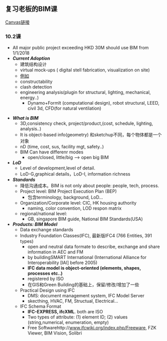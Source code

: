 ## 复习老板的BIM课
[Canvas链接](https://access.ust.hk/cas/login?client_name=Student+%2F+Staff+%2F+Project&ticket=ST-296501-1xlfQ2m10wn7DnedfkE2mekFL-scas1) 

### 10.2课
- All major public project exceeding HKD 30M should use BIM from 1/1/2018
- ***Current Adoption***
  - 建筑结构设计
  - virtual mock-ups ( digital stell fabrication, visualization on site)
  - [例如](/static/img/10271.JPG)
  - constructability
  - clash detection
  - engineering analysis(plugin for structural, lighting, mechanical, energy..)
    - Dynamo+Formlt (computational design), robot structural, LEED, civil 3d, CFD(for natural ventilation)
* ***What is BIM***
  - 3D,consistency check, project/product,(cost, schedule, lighting, analysis..)
  - It is object-based info(geometry) 和sketchup不同，每个物体都是一个对象
  - nD (time, cost, sus, facility mgt, safety..)
  - BIM Can have differenr modes
    - open/closed, little/big –> open big BIM
* ***LoD***
  - Level of development,level of detail.
  - LoD-G,graphical details，LoD-I, information richness
* ***Standards***
  - 降低沟通成本。BIM is not only about people: people, tech, process.
  - Project level: BIM Project Execution Plan (BEP)
    - 包含terminology, background, LoD…
  - Organization/Corporate level: CIC, HK housing authority
    - naming, color convention, LOD respon matrix
  - regional/national level:
    - GB, singapore BIM guide, National BIM Standards(USA)
* ***Products: BIM Model***
  - Data exchange standards
  - Industry Foundation Classes(IFC), 最新版IFC4 (766 Entities, 391 types)
    - open and neutral data formate to describe, exchange and share information in AEC and FM
    - by buildingSMART International (International Alliance for Interoperability [IAI] before 2005)
    - **IFC data model is object-oriented (elements, shapes, processes etc..)**
    - registered by ISO
    - 在GIS和Green Building的基础上，保留/修改/增加了一些
  - Practical Design using IFC
    - DMS: document management system, IFC Model Server
    - skecthing, HVAC, FM, Structual, Electrical…
  - IFC Schema Format
    - **IFC-EXPRESS, ifcXML**. both are ISO
    - Two types of attribute: (1) element ID; (2) values (string,numerical, enumeration, empty)
    - Free Softwarehttp://www.ifcwiki.org/index.php/Freeware, FZK Viewer, BIM Vision, Solibri
